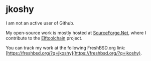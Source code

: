 # jkoshy

I am not an active user of Github.

My open-source work is mostly hosted at [SourceForge.Net](http://sourceforge.net/), where I contribute
to the [Elftoolchain][] project.

You can track my work at the following FreshBSD.org link: [https://freshbsd.org/?q=jkoshy](https://freshbsd.org/?q=jkoshy).

 [Elftoolchain]: http://elftoolchain.sourceforge.net/
